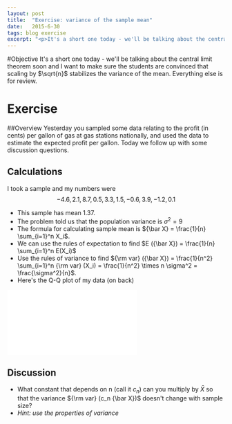 ```yaml
---
layout: post
title:  "Exercise: variance of the sample mean"
date:   2015-6-30
tags: blog exercise
excerpt: "<p>It's a short one today - we'll be talking about the central limit theorem soon and I want to make sure the students are convinced that scaling by $\\sqrt{n}$ stabilizes the variance of the mean. Everything else is for review.</p>"
---
```


#Objective
It's a short one today - we'll be talking about the central limit theorem soon and I want to make sure the students are convinced that scaling by $\sqrt{n}$ stabilizes the variance of the mean. Everything else is for review.

# Exercise

##Overview
Yesterday you sampled some data relating to the profit (in cents) per gallon of gas at gas stations nationally, and used the data to estimate the expected profit per gallon. Today we follow up with some discussion questions.

## Calculations
I took a sample and my numbers were 
$$-4.6, 2.1, 8.7, 0.5, 3.3, 1.5, -0.6, 3.9, -1.2, 0.1$$

- This sample has mean 1.37.
- The problem told us that the population variance is $\sigma^2 = 9$
- The formula for calculating sample mean is ${\bar X} = \frac{1}{n} \sum_{i=1}^n X_i$.
- We can use the rules of expectation to find $E ({\bar X}) = \frac{1}{n} \sum_{i=1}^n E(X_i)$
- Use the rules of variance to find ${\rm var} ({\bar X}) = \frac{1}{n^2} \sum_{i=1}^n {\rm var} (X_i) = \frac{1}{n^2} \times n \sigma^2 = \frac{\sigma^2}{n}$.
- Here's the Q-Q plot of my data (on back)

![Q-Q plot](/figures/2015/6/30/qq-plot.pdf)

## Discussion

 - What constant that depends on n (call it $c_n$) can you multiply by ${\bar X}$ so that the variance ${\rm var} (c_n {\bar X})$ doesn't change with sample size?
 - *Hint: use the properties of variance*
